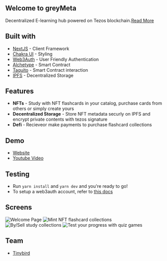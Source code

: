 ## Welcome to greyMeta

Decentralized E-learning hub powered on Tezos blockchain.[Read More]()

## Built with

- [NextJS]() - Client Framework
- [Chakra UI]() - Styling
- [Web3Auth]() - User Friendly Authentication
- [Alchetype]() - Smart Contract
- [Taquito]() - Smart Contract interaction
- [IPFS]() - Decentralized Storage

## Features

- **NFTs** - Study with NFT flashcards in your catalog, purchase cards from others or simply create yours
- **Decentralized Storage** - Store NFT metadata securly on IPFS and encrypt private contents with tezos signature
- **Defi** - Recieveor make payments to purchase flashcard collections

## Demo

- [Website]()
- [Youtube Video]()

## Testing

- Run `yarn install` and `yarn dev` and you're ready to go!
- To setup a web3auth account, refer to [this docs]()

## Screens

![Welcome Page]()
![Mint NFT flashcard collections]()
![By/Sell study collections]()
![Test your progress with quiz games]()

## Team

- [Tinybird](https://github.com/acgodson)
